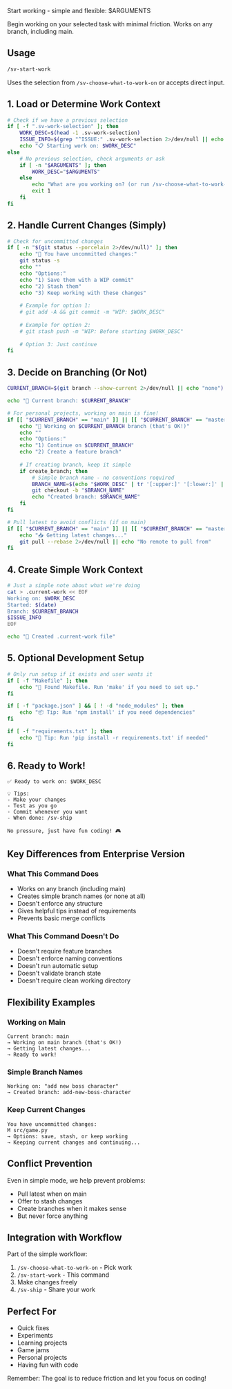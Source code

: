 Start working - simple and flexible: $ARGUMENTS

Begin working on your selected task with minimal friction. Works on any branch, including main.

## Usage

```bash
/sv-start-work
```

Uses the selection from `/sv-choose-what-to-work-on` or accepts direct input.

## 1. Load or Determine Work Context

```bash
# Check if we have a previous selection
if [ -f ".sv-work-selection" ]; then
    WORK_DESC=$(head -1 .sv-work-selection)
    ISSUE_INFO=$(grep "^ISSUE:" .sv-work-selection 2>/dev/null || echo "")
    echo "📋 Starting work on: $WORK_DESC"
else
    # No previous selection, check arguments or ask
    if [ -n "$ARGUMENTS" ]; then
        WORK_DESC="$ARGUMENTS"
    else
        echo "What are you working on? (or run /sv-choose-what-to-work-on first)"
        exit 1
    fi
fi
```

## 2. Handle Current Changes (Simply)

```bash
# Check for uncommitted changes
if [ -n "$(git status --porcelain 2>/dev/null)" ]; then
    echo "📝 You have uncommitted changes:"
    git status -s
    echo ""
    echo "Options:"
    echo "1) Save them with a WIP commit"
    echo "2) Stash them"
    echo "3) Keep working with these changes"
    
    # Example for option 1:
    # git add -A && git commit -m "WIP: $WORK_DESC"
    
    # Example for option 2:
    # git stash push -m "WIP: Before starting $WORK_DESC"
    
    # Option 3: Just continue
fi
```

## 3. Decide on Branching (Or Not)

```bash
CURRENT_BRANCH=$(git branch --show-current 2>/dev/null || echo "none")

echo "🌿 Current branch: $CURRENT_BRANCH"

# For personal projects, working on main is fine!
if [[ "$CURRENT_BRANCH" == "main" ]] || [[ "$CURRENT_BRANCH" == "master" ]]; then
    echo "📍 Working on $CURRENT_BRANCH branch (that's OK!)"
    echo ""
    echo "Options:"
    echo "1) Continue on $CURRENT_BRANCH"
    echo "2) Create a feature branch"
    
    # If creating branch, keep it simple
    if create_branch; then
        # Simple branch name - no conventions required
        BRANCH_NAME=$(echo "$WORK_DESC" | tr '[:upper:]' '[:lower:]' | tr ' ' '-' | cut -c1-30)
        git checkout -b "$BRANCH_NAME"
        echo "Created branch: $BRANCH_NAME"
    fi
fi

# Pull latest to avoid conflicts (if on main)
if [[ "$CURRENT_BRANCH" == "main" ]] || [[ "$CURRENT_BRANCH" == "master" ]]; then
    echo "📥 Getting latest changes..."
    git pull --rebase 2>/dev/null || echo "No remote to pull from"
fi
```

## 4. Create Simple Work Context

```bash
# Just a simple note about what we're doing
cat > .current-work << EOF
Working on: $WORK_DESC
Started: $(date)
Branch: $CURRENT_BRANCH
$ISSUE_INFO
EOF

echo "📝 Created .current-work file"
```

## 5. Optional Development Setup

```bash
# Only run setup if it exists and user wants it
if [ -f "Makefile" ]; then
    echo "🔧 Found Makefile. Run 'make' if you need to set up."
fi

if [ -f "package.json" ] && [ ! -d "node_modules" ]; then
    echo "📦 Tip: Run 'npm install' if you need dependencies"
fi

if [ -f "requirements.txt" ]; then
    echo "🐍 Tip: Run 'pip install -r requirements.txt' if needed"
fi
```

## 6. Ready to Work!

```
✅ Ready to work on: $WORK_DESC

💡 Tips:
- Make your changes
- Test as you go
- Commit whenever you want
- When done: /sv-ship

No pressure, just have fun coding! 🎮
```

## Key Differences from Enterprise Version

### What This Command Does
- Works on any branch (including main)
- Creates simple branch names (or none at all)
- Doesn't enforce any structure
- Gives helpful tips instead of requirements
- Prevents basic merge conflicts

### What This Command Doesn't Do
- Doesn't require feature branches
- Doesn't enforce naming conventions
- Doesn't run automatic setup
- Doesn't validate branch state
- Doesn't require clean working directory

## Flexibility Examples

### Working on Main
```
Current branch: main
→ Working on main branch (that's OK!)
→ Getting latest changes...
→ Ready to work!
```

### Simple Branch Names
```
Working on: "add new boss character"
→ Created branch: add-new-boss-character
```

### Keep Current Changes
```
You have uncommitted changes:
M src/game.py
→ Options: save, stash, or keep working
→ Keeping current changes and continuing...
```

## Conflict Prevention

Even in simple mode, we help prevent problems:
- Pull latest when on main
- Offer to stash changes
- Create branches when it makes sense
- But never force anything

## Integration with Workflow

Part of the simple workflow:
1. `/sv-choose-what-to-work-on` - Pick work
2. `/sv-start-work` - This command
3. Make changes freely
4. `/sv-ship` - Share your work

## Perfect For

- Quick fixes
- Experiments
- Learning projects
- Game jams
- Personal projects
- Having fun with code

Remember: The goal is to reduce friction and let you focus on coding!